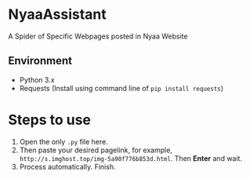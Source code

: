 # NyaaAssistant
A Spider of Specific Webpages posted in Nyaa Website
## Environment
* Python 3.x
* Requests (Install using command line of `pip install requests`)
# Steps to use
1. Open the only `.py` file here. 
2. Then paste your desired pagelink, for example, `http://s.imghost.top/img-5a90f776b853d.html`. Then <b>Enter</b> and wait. 
3. Process automatically. Finish. 
